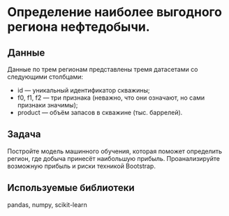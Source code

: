 # Определение наиболее выгодного региона нефтедобычи.
## Данные
Данные по трем регионам представлены тремя датасетами со следующими столбцами:

* id — уникальный идентификатор скважины;
* f0, f1, f2 — три признака (неважно, что они означают, но сами признаки значимы);
* product — объём запасов в скважине (тыс. баррелей).
## Задача
Постройте модель машинного обучения, которая поможет определить регион, где добыча принесёт наибольшую прибыль. Проанализируйте возможную прибыль и риски техникой Bootstrap.

## Используемые библиотеки
pandas, numpy, scikit-learn

